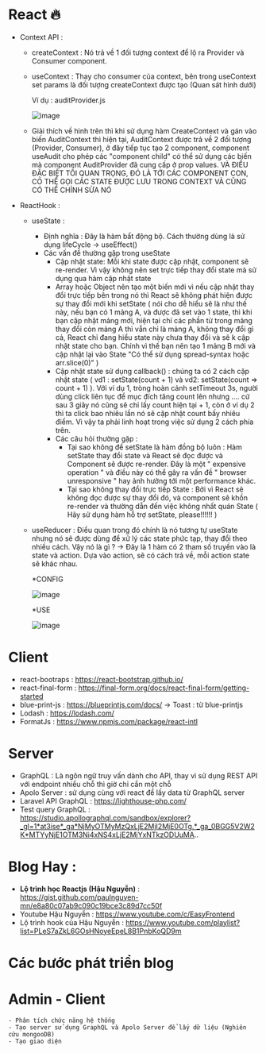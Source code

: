 # React 🔥
  - Context API : 
    - createContext : Nó trả về 1 đối tượng context để lộ ra Provider và Consumer component. 
    - useContext : Thay cho consumer của context, bên trong useContext set params là đối tượng createContext được tạo (Quan sát hình dưới)
        
      Ví dụ : auditProvider.js
      
      
       ![image](https://user-images.githubusercontent.com/52592983/125414454-3683f9be-bc44-485a-b7e7-0052836bd613.png)
       
    * Giải thích về hình trên thì khi sử dụng hàm CreateContext và gán vào biến AuditContext thì hiện tại, AuditContext được trả về 2 đối tượng (Provider, Consumer), ở đây tiếp tục tạo 2 component, component useAudit cho phép các "component child" có thể sử dụng các biến mà component AuditProvider đã cung cấp ở prop values. VÀ ĐIỀU ĐẶC BIỆT TỐI QUAN TRỌNG, ĐÓ LÀ TỚI CÁC COMPONENT CON, CÓ THỂ GỌI CÁC STATE ĐƯỢC LƯU TRONG CONTEXT VÀ CŨNG CÓ THỂ CHỈNH SỬA NÓ
       
 -  ReactHook :
    - useState : 
      + Định nghĩa : Đây là hàm bất động bộ. Cách thường dùng là sử dụng lifeCycle -> useEffect()
      + Các vấn đề thường gặp trong useState 
        - Cập nhật state: Mỗi khi state được cập nhật, component sẽ re-render. Vì vậy không nên set trực tiếp thay đổi state mà sử dụng qua hàm cập nhật state 
        - Array hoặc Object nên tạo một biến mới vì nếu cập nhật thay đổi trực tiếp bên trong nó thì React sẽ không phát hiện được sự thay đổi mới khi setState ( nói cho dễ hiểu sẽ là như thế này, nếu bạn có 1 mảng A, và được đã set vào 1 state, thì khi bạn cập nhật mảng mới, hiện tại chỉ các phần từ trong mảng thay đổi còn mảng A thì vẫn chỉ là mảng A, không thay đổi gì cả, React chỉ đang hiểu state này chưa thay đổi và sẽ k cập nhật state cho bạn. Chính vì thế bạn nên tạo 1 mảng B mới và cập nhật lại vào State "Có thể sử dụng spread-syntax hoặc arr.slice(0)"  )
        - Cập nhật state sử dụng callback() : chúng ta có 2 cách cập nhật state ( vd1 : setState(count + 1) và vd2: setState(count => count + 1) ). Với ví dụ 1, tròng hoàn cảnh setTimeout 3s, người dùng click liên tục để mục đích tăng count lên nhưng .... cứ sau 3 giây nó cũng sẽ chỉ lấy count hiện tại + 1, còn ở ví dụ 2 thì ta click bao nhiêu lần nó sẽ cập nhật count bấy nhiêu điểm. Vì vậy ta phải linh hoạt trong việc sử dụng 2 cách phía trên.
        - Các câu hỏi thường gặp : 
          + Tại sao không để setState là hàm đồng bộ luôn : Hàm setState thay đổi state và React sẽ đọc được và Component sẽ được re-render. Đây là một " expensive operation " và điều này có thể gây ra vấn đề " browser unresponsive " hay ảnh hưởng tới một performance khác.
          + Tại sao không thay đổi trực tiếp State : Bởi vì React sẽ không đọc được sự thay đổi đó, và component sẽ khồn re-render và thường dẫn đến việc không nhất quán State ( Hãy sử dụng hàm hỗ trợ setState, please!!!!!! )
        
    - useReducer : Điều quan trong đó chính là nó tương tự useState nhưng nó sẽ được dùng để xử lý các state phức tạp, thay đổi theo nhiều cách. Vậy nó là gì ? 
        -> Đây là 1 hàm có 2 tham số truyền vào là state và action. Dựa vào action, sẽ có cách trả về, mỗi action state sẽ khác nhau.
        
        *CONFIG
        
        ![image](https://user-images.githubusercontent.com/52592983/125419757-6a549a12-e316-49a9-93c3-05da8fb8db28.png)
        
        *USE
        
        ![image](https://user-images.githubusercontent.com/52592983/125419990-3c2eb48b-aefa-465f-a52b-b4d1dfdc81a8.png)
       
       
      
# Client 
  - react-bootraps : https://react-bootstrap.github.io/
  - react-final-form : https://final-form.org/docs/react-final-form/getting-started
  - blue-print-js : https://blueprintjs.com/docs/
    -> Toast : từ blue-printjs
  - Lodash : https://lodash.com/ 
  - FormatJs : https://www.npmjs.com/package/react-intl 
# Server 
  - GraphQL : Là ngôn ngữ truy vấn dành cho API, thay vì sử dụng REST API với endpoint nhiều chỗ thì giờ chỉ cần một chỗ
  - Apolo Server : sử dụng cùng với react để lấy data từ GraphQL server 
  - Laravel API GraphQL : https://lighthouse-php.com/
  - Test query GraphQL : https://studio.apollographql.com/sandbox/explorer?_gl=1*at3ise*_ga*NjMyOTMyMzQxLjE2MjI2MjE0OTg.*_ga_0BGG5V2W2K*MTYyNjE1OTM3Ni4xNS4xLjE2MjYxNTkzODUuMA..
# Blog Hay :
  - **Lộ trình học Reactjs (Hậu Nguyễn)** : https://gist.github.com/paulnguyen-mn/e8a80c07ab9c090c19bce3c89d7cc50f 
  - Youtube Hậu Nguyễn : https://www.youtube.com/c/EasyFrontend
  - Lộ trình hook của Hậu Nguyễn : https://www.youtube.com/playlist?list=PLeS7aZkL6GOsHNoyeEpeL8B1PnbKoQD9m
# Các bước phát triển blog 
  # Admin - Client
    - Phân tích chức năng hệ thống 
    - Tạo server sử dụng GraphQL và Apolo Server để lấy dữ liệu (Nghiên cứu mongooDB)
    - Tạo giao diện
